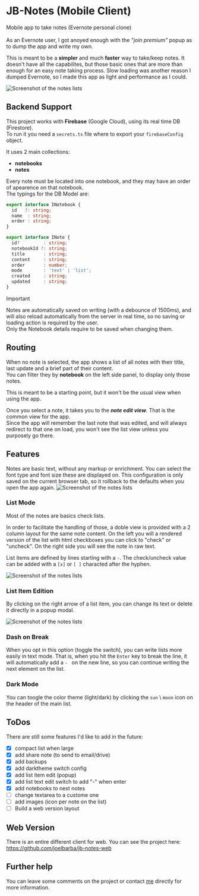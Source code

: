 # JB-Notes (Mobile Client)

Mobile app to take notes (Evernote personal clone)<br/>
<br/>
As an Evernote user, I got anoyed enough with the _"join premium"_ popup as to dump the app and write my own.<br/>

This is meant to be a **simpler** and much **faster** way to take/keep notes. It doesn't have all the capabilites, but those basic ones that are more than enough for an easy note taking process.
Slow loading was another reason I dumped Evernote, so I made this app as light and performance as I could.<br/>


![Screenshot of the notes lists](./samples/sample1.png)


## Backend Support

This project works with **Firebase** (Google Cloud), using its real time DB (Firestore).<br/>
To run it you need a `secrets.ts` file where to export your `firebaseConfig` object. 

It uses 2 main collections:
- **notebooks**
- **notes**

Every note must be located into one notebook, and they may have an order of apearence on that notebook.<br/>
The typings for the DB Model are:
```typescript
export interface INotebook {
  id   ?: string;
  name  : string;
  order : string;
}

export interface INote {
  id?         : string;
  notebookId ?: string;
  title       : string;
  content     : string;
  order       : number;
  mode        : 'text' | 'list';
  created     : string;
  updated     : string;
}
```
> [!IMPORTANT]
> Notes are automatically saved on writing (with a debounce of 1500ms), and will also reload automatically from the server in real time, so no saving or loading action is required by the user.<br/>
Only the Notebook details require to be saved when changing them.

## Routing
When no note is selected, the app shows a list of all notes with their title, last update and a brief part of their content.<br/>
You can filter they by **notebook** on the left side panel, to display only those notes.

This is meant to be a starting point, but it won't be the usual view when using the app.

Once you select a note, it takes you to the **_note edit view_**. That is the common view for the app.<br/>
Since the app will remember the last note that was edited, and will always redirect to that one on load, you won't see the list view unless you purposely go there.

## Features
Notes are basic text, without any markup or enrichment. You can select the font type and font size these are displayed on.
This configuration is only saved on the current browser tab, so it rollback to the defaults when you open the app again.
![Screenshot of the notes lists](./samples/sample4.png)


### List Mode
Most of the notes are basics check lists.<br/>

In order to facilitate the handling of those, a doble view is provided with a 2 column layout for the same note content. On the left you will a rendered version of the list with html checkboxes you can click to "check" or "uncheck". On the right side you will see the note in raw text.<br/>

List items are defined by lines starting with a `-`. The check/uncheck value can be added with a `[x]` or `[ ]` characted after the hyphen.

![Screenshot of the notes lists](./samples/sample2.png)

### List Item Edition
By clicking on the right arrow of a list item, you can change its text or delete it directly in a popup modal.

![Screenshot of the notes lists](./samples/sample3.png)

### Dash on Break
When you opt in this option (toggle the switch), you can write lists more easily in text mode.
That is, when you hit the `Enter` key to break the line, it will automatically add a `- ` on the new line, so you can continue writing the next element on the list.

### Dark Mode
You can toogle the color theme (light/dark) by clicking the `sun` \ `moon` icon on the header of the main list.<br/>


## ToDos
There are still some features I'd like to add in the future:
- [x] compact list when large
- [x] add share note (to send to email/drive)
- [x] add backups
- [x] add darktheme switch config
- [x] add list item edit (popup)
- [x] add list text edit switch to add "-" when enter
- [x] add notebooks to nest notes
- [ ] change textarea to a custome one
- [ ] add images (icon per note on the list)
- [ ] Build a web version layout

## Web Version
There is an entire different client for web. You can see the project here: https://github.com/joelbarba/jb-notes-web
## Further help
You can leave some comments on the project or contact [me](mailto:joel.barba.vidal@gmail.com) directly for more information.